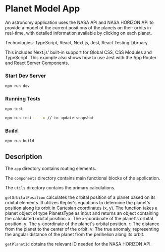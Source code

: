 # Planet Model App

An astronomy application uses the NASA API and NASA HORIZON API to provide a model of the current positions of the planets on their orbits in real-time, with detailed information available by clicking on each planet.

Technologies: TypeScript, React, Next.js, Jest, React Testing Libruary.

This includes Next.js' built-in support for Global CSS, CSS Modules and TypeScript. This example also shows how to use Jest with the App Router and React Server Components.


### Start Dev Server

```bash
npm run dev
```

### Running Tests

```bash
npm test

npm run test -- -u // to update snapshot
```

### Build

```bash
npm run build
```


## Description

The `app` directory contains routing elements.

The `components` directory contains main functional blocks of the application.

The `utils` directory contains the primary calculations.

`getOrbitalPosition` calculates the orbital position of a planet based on its orbital elements. It utilizes Kepler's equations to determine the planet's position along its orbit in Cartesian coordinates (x, y). The function takes a planet object of type PlanetsType as input and returns an object containing the calculated orbital position.
x: The x-coordinate of the planet's orbital position.
y: The y-coordinate of the planet's orbital position.
r: The distance from the planet to the center of the orbit.
v: The true anomaly, representing the angular distance of the planet from the perihelion along its orbit.

`getPlanetId` obtains the relevant ID needed for the NASA HORIZON API.

